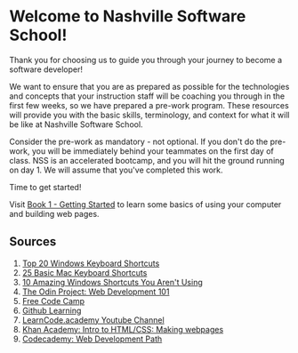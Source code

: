 # Welcome to Nashville Software School!

Thank you for choosing us to guide you through your journey to become a software developer!

We want to ensure that you are as prepared as possible for the technologies and concepts that your instruction staff will be coaching you through in the first few weeks, so we have prepared a pre-work program. These resources will provide you with the basic skills, terminology, and context for what it will be like at Nashville Software School.

Consider the pre-work as mandatory - not optional. If you don't do the pre-work, you will be immediately behind your teammates on the first day of class. NSS is an accelerated bootcamp, and you will hit the ground running on day 1. We will assume that you've completed this work.

Time to get started!



Visit [Book 1 - Getting Started](./books/book-1-your-computer/README.md) to learn some basics of using your computer and building web pages.




## Sources

1. [Top 20 Windows Keyboard Shortcuts](https://www.youtube.com/watch?v=uP0kd9_47-o)
1. [25 Basic Mac Keyboard Shortcuts](https://www.youtube.com/watch?v=AdMuZses96Q&feature=youtu.be)
1. [10 Amazing Windows Shortcuts You Aren't Using](https://www.youtube.com/watch?v=yZGjhA0B_Ws)
1. [The Odin Project: Web Development 101](https://www.theodinproject.com/courses/web-development-101)
1. [Free Code Camp](https://learn.freecodecamp.org/)
1. [Github Learning](https://try.github.io/)
1. [LearnCode.academy Youtube Channel](https://www.youtube.com/channel/UCVTlvUkGslCV_h-nSAId8Sw)
1. [Khan Academy: Intro to HTML/CSS: Making webpages](https://www.khanacademy.org/computing/computer-programming/html-css)
1. [Codecademy: Web Development Path](https://www.codecademy.com/learn/paths/web-development)
